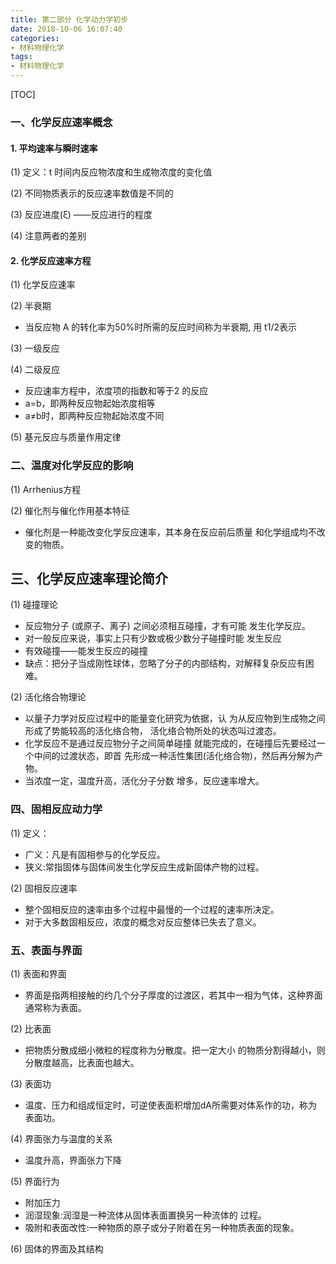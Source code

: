 ```yaml
---
title: 第二部分 化学动力学初步
date: 2018-10-06 16:07:40
categories:
- 材料物理化学
tags:
- 材料物理化学
---
```


[TOC]
### 一、化学反应速率概念
#### 1. 平均速率与瞬时速率
(1) 定义：t 时间内反应物浓度和生成物浓度的变化值

(2) 不同物质表示的反应速率数值是不同的
<!-- more -->

(3) 反应进度(ξ) ——反应进行的程度

(4) 注意两者的差别

#### 2. 化学反应速率方程
(1) 化学反应速率
 
(2) 半衰期
- 当反应物 A 的转化率为50%时所需的反应时间称为半衰期, 用 t1/2表示

(3) 一级反应

(4) 二级反应
- 反应速率方程中，浓度项的指数和等于2 的反应
-  a=b，即两种反应物起始浓度相等
-  a≠b时，即两种反应物起始浓度不同

(5) 基元反应与质量作用定律

### 二、温度对化学反应的影响
(1) Arrhenius方程

(2) 催化剂与催化作用基本特征
- 催化剂是一种能改变化学反应速率，其本身在反应前后质量
和化学组成均不改变的物质。

## 三、化学反应速率理论简介
(1) 碰撞理论
- 反应物分子 (或原子、离子) 之间必须相互碰撞，才有可能
发生化学反应。
- 对一般反应来说，事实上只有少数或极少数分子碰撞时能
发生反应
- 有效碰撞——能发生反应的碰撞
- 缺点：把分子当成刚性球体，忽略了分子的内部结构，对解释复杂反应有困难。

(2) 活化络合物理论
- 以量子力学对反应过程中的能量变化研究为依据，认 为从反应物到生成物之间形成了势能较高的活化络合物， 活化络合物所处的状态叫过渡态。
- 化学反应不是通过反应物分子之间简单碰撞 就能完成的，在碰撞后先要经过一个中间的过渡状态，即首 先形成一种活性集团(活化络合物)，然后再分解为产物。
- 当浓度一定，温度升高，活化分子分数 增多，反应速率增大。

### 四、固相反应动力学
(1) 定义：
- 广义：凡是有固相参与的化学反应。
- 狭义:常指固体与固体间发生化学反应生成新固体产物的过程。

(2) 固相反应速率
- 整个固相反应的速率由多个过程中最慢的一个过程的速率所决定。
- 对于大多数固相反应，浓度的概念对反应整体已失去了意义。

### 五、表面与界面
(1) 表面和界面
- 界面是指两相接触的约几个分子厚度的过渡区，若其中一相为气体，这种界面通常称为表面。

(2) 比表面
- 把物质分散成细小微粒的程度称为分散度。把一定大小 的物质分割得越小，则分散度越高，比表面也越大。

(3) 表面功
- 温度、压力和组成恒定时，可逆使表面积增加dA所需要对体系作的功，称为表面功。

(4) 界面张力与温度的关系
- 温度升高，界面张力下降

(5) 界面行为
- 附加压力
- 润湿现象:润湿是一种流体从固体表面置换另一种流体的 过程。
- 吸附和表面改性:一种物质的原子或分子附着在另一种物质表面的现象。

(6) 固体的界面及其结构

